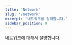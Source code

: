 ```yaml
---
title: 'Network'
slug: '/network'
excerpt: '네트워크를 정리합니다.'
sidebar_position: 9
---
```


네트워크에 대해서 설명합니다.